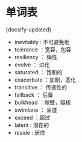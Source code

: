 
# 单词表
{docsify-updated}



+ inevitably : 不可避免地
+ tolerance ：宽容，包容
+ resiliency ： 弹性
+ evolve ： 进化
+ saturated ： 饱和的
+ exacerbate ：加剧，恶化
+ transitive ： 传递性的
+ fallback ： 后备
+ bulkhead ：舱壁，隔板
+ swimlane ： 泳道
+ exceed ：超过
+ latent : 潜在的
+ reside : 居住
